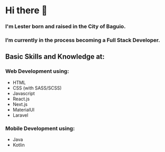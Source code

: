 # Hi there 👋

### I'm Lester born and raised in the City of Baguio.
### I’m currently in the process becoming a Full Stack Developer.

## Basic Skills and Knowledge at:
### Web Development using:
- HTML
- CSS (with SASS/SCSS)
- Javascript
- React.js
- Next.js
- MaterialUI
- Laravel
### Mobile Development using:
- Java
- Kotlin

<!--
**les-pab/les-pab** is a ✨ _special_ ✨ repository because its `README.md` (this file) appears on your GitHub profile.

Here are some ideas to get you started:

- 🔭 I’m currently working on ...
- 🌱 I’m currently learning ...
- 👯 I’m looking to collaborate on ...
- 🤔 I’m looking for help with ...
- 💬 Ask me about ...
- 📫 How to reach me: ...
- 😄 Pronouns: ...
- ⚡ Fun fact: ...
-->
